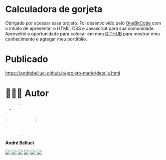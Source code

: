 # Calculadora de gorjeta

Obrigado por acessar esse projeto. Foi desenvolvido pelo [OneBitCode](https://onebitcode.com/lp/)  com o intuito de apresentar o HTML, CSS e Javascript para sua comunidade. Aproveitei a oportunidade para colocar em meu  [GITHUB](https://github.com/andrebelluci)  para mostrar meu conhecimento e agregar meu portifólio.


# Publicado
https://andrebelluci.github.io/projeto-mario/details.html

# 👨🏻‍💻 Autor
<img  style="border-radius: 50%;"  src="https://code.ifoodcorp.com.br/uploads/-/system/user/avatar/1822/avatar.png?width=90"  width="100px;"  alt=""/>
<br />

**André Belluci**

<div>
 <a href = "mailto:andrebelluci@gmail.com"><img src="https://img.shields.io/badge/Gmail-D14836?style=for-the-badge&logo=gmail&logoColor=white&link=mailto:andrebelluci@gmail.com" target="_blank"></a>
 <a href="https://instagram.com/andrebelluci" target="_blank"><img src="https://img.shields.io/badge/Instagram-E4405F?style=for-the-badge&logo=instagram&logoColor=white&link=https://instagram.com/andrebelluci" target="_blank"></a>
 <a href="https://discordapp.com/users/445665096107294730" target="_blank"><img src="https://img.shields.io/badge/Discord-36393e?style=for-the-badge&logo=discord&logoColor=white&link=https://discordapp.com/users/445665096107294730" target="_blank"></a>
 <a href="https://t.me/andrebelluci" target="_blank"><img src="https://img.shields.io/badge/Telegram-2CA5E0?style=for-the-badge&logo=telegram&logoColor=white&link=https://t.me/andrebelluci" target="_blank"></a>
 <a href="https://github.com/andrebelluci" target="_blank"><img src="https://img.shields.io/badge/GitHub-100000?style=for-the-badge&logo=github&logoColor=white&link=https://github.com/andrebelluci" target="_blank"></a>
 <a href="https://www.linkedin.com/in/andrebelluci" target="_blank"><img src="https://img.shields.io/badge/-LinkedIn-%230077B5?style=for-the-badge&logo=linkedin&logoColor=white" target="_blank"></a> 
</div>
